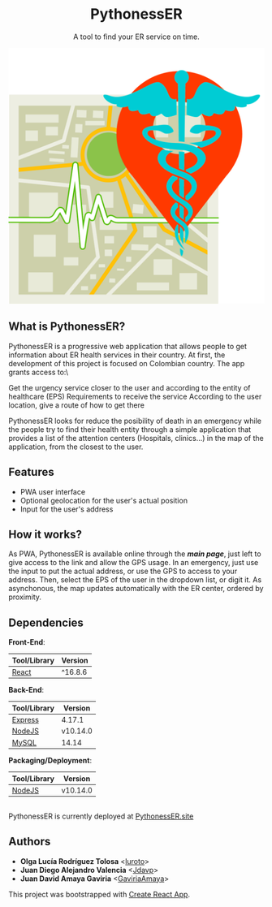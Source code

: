 <h1 align="center">PythonessER</h1>
<p align="center">
  A tool to find your ER service on time.
</p>

<p align="center">
  <img src="./PythonessER.png"
       alt="PythonessER"
  />
</p>


## What is PythonessER?

PythonessER is a progressive web application that allows people to get information about ER health services in their country. At first, the development of this project is focused on Colombian country. The app grants access to:\

Get the urgency service closer to the user and according to the entity of healthcare (EPS)
Requirements to receive the service
According to the user location, give a route of how to get there

PythonessER looks for reduce the posibility of death in an emergency while the people try to find their health entity through a simple application that provides a list of the attention centers (Hospitals, clinics...) in the map of the application, from the closest to the user.

## Features

- PWA user interface
- Optional geolocation for the user's actual position
- Input for the user's address

## How it works?

As PWA, PythonessER is available online through the ***main page***, just left to give access to the link and allow the GPS usage. In an emergency, just use the input to put the actual address, or use the GPS to access to your address. Then, select the EPS of the user in the dropdown list, or digit it. As asynchonous, the map updates automatically with the ER center, ordered by proximity.

## Dependencies

**Front-End**:

| Tool/Library                                                                       | Version |
| ---------------------------------------------------------------------------------- | ------- |
| [React](https://reactjs.org/)                                                      | ^16.8.6 |

**Back-End**:

| Tool/Library                           | Version  |
| -------------------------------------- | -------- |
| [Express](https://expressjs.com/)      | 4.17.1   |
| [NodeJS](https://nodejs.org/)          | v10.14.0 |
| [MySQL](https://www.mysql.com/)        | 14.14    |

**Packaging/Deployment**:

| Tool/Library                      | Version  |
| --------------------------------- | -------- |
| [NodeJS](https://nodejs.org/en/)  | v10.14.0 |

## 

PythonessER is currently deployed at [PythonessER.site](https://ideadog.site)

## Authors

- **Olga Lucía Rodríguez Tolosa** <[luroto](https://github.com/luroto)>
- **Juan Diego Alejandro Valencia** <[Jdavp](https://github.com/Jdavp)>
- **Juan David Amaya Gaviria** <[GaviriaAmaya](https://github.com/GaviriaAmaya)>

This project was bootstrapped with [Create React App](https://github.com/facebook/create-react-app).
